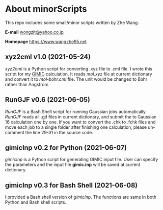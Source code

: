 # About minorScripts

This repo includes some small/minor scripts written by Zhe Wang.

**E-mail** wongzit@yahoo.co.jp

**Homepage** https://www.wangzhe95.net

## xyz2cml v1.0 (2021-05-24)
*xyz2cml* is a Python script for converting .xyz file to .cml file.
I wrote this script for my [GIMIC](https://github.com/qmcurrents/gimic) calculation.
It reads *mol.xyz* file at current dictionary and convert it to *mol-bohr.cml* file.
The unit would be changed to Bohr rather than Angstrom.

## RunGJF v0.6 (2021-06-05)
*RunGJF* is a Bash Shell script for running Gaussian jobs automatically.
*RunGJF* reads all .gjf files in current dictionary, and submit the to Gaussian 16 calculation one by one.
If you want to convert the .chk to .fchk files and move each job to a single folder after finishing one calculation,
please un-comment the line 29-31 in the source code.

## gimicInp v0.2 for Python (2021-06-07)
*gimicInp* is a Python script for generating GIMIC input file.
User can specify the parameters and the input file **gimic.inp** will be saved at current dictionary.

## gimicInp v0.3 for Bash Shell (2021-06-08)
I provided a Bash shell version of *gimicInp*.
The functions are same in both Python and Bash shell scripts.
